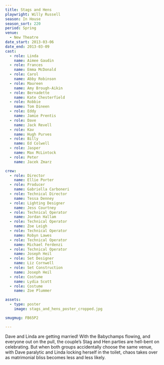 ```yaml
---
title: Stags and Hens
playwright: Willy Russell
season: In House
season_sort: 220
period: Spring
venue:
  - New Theatre
date_start: 2013-03-06
date_end: 2013-03-09
cast:
  - role: Linda
    name: Aimee Gaudin
  - role: Frances
    name: Emma McDonald
  - role: Carol
    name: Abby Robinson
  - role: Maureen
    name: Amy Brough-Aikin
  - role: Bernadette
    name: Kate Chesterfield
  - role: Robbie
    name: Tom Dineen
  - role: Eddy
    name: Jamie Prentis
  - role: Dave
    name: Jack Revell
  - role: Kav
    name: Hugh Purves
  - role: Billy
    name: Ed Colwell
  - role: Jasper
    name: Max McLintock
  - role: Peter
    name: Jacek Zmarz

crew:
  - role: Director
    name: Ellie Porter
  - role: Producer
    name: Gabriella Carboneri
  - role: Technical Director
    name: Tessa Denney
  - role: Lighting Designer
    name: Jess Courtney
  - role: Technical Operator
    name: Jordan Hallam
  - role: Technical Operator
    name: Zoe Leigh
  - role: Technical Operator
    name: Robyn Lawes
  - role: Technical Operator
    name: Michael Ferdenzi
  - role: Technical Operator
    name: Joseph Heil
  - role: Set Designer
    name: Liz Cornwell
  - role: Set Construction
    name: Joseph Heil
  - role: Costume
    name: Lydia Scott
  - role: Costume
    name: Zoe Plummer

assets:
  - type: poster
    image: stags_and_hens_poster_cropped.jpg

smugmug: FB65P2

---
```


Dave and Linda are getting married! With the Babychamps flowing, and everyone out on the pull, the couple’s Stag and Hen parties are hell-bent on celebrating. But when both groups accidentally choose the same venue, with Dave paralytic and Linda locking herself in the toilet, chaos takes over as matrimonial bliss becomes less and less likely.
